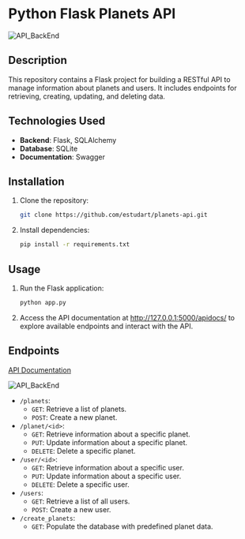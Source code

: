 # Python Flask Planets API

![API_BackEnd](https://github.com/estudart/planets-api/blob/main/API_BackEnd.PNG)

## Description
This repository contains a Flask project for building a RESTful API to manage information about planets and users. It includes endpoints for retrieving, creating, updating, and deleting data.

## Technologies Used
- **Backend**: Flask, SQLAlchemy
- **Database**: SQLite
- **Documentation**: Swagger

## Installation
1. Clone the repository:
   ```bash
   git clone https://github.com/estudart/planets-api.git
2. Install dependencies:
   ```bash
   pip install -r requirements.txt

## Usage

1. Run the Flask application:
   ```bash
   python app.py
2. Access the API documentation at http://127.0.0.1:5000/apidocs/ to explore available endpoints and interact with the API.


## Endpoints

[API Documentation](https://estudart.pythonanywhere.com/apidocs/)

![API_BackEnd](https://github.com/estudart/planets-api/blob/main/Doc.PNG)

- `/planets`:
  - `GET`: Retrieve a list of planets.
  - `POST`: Create a new planet.
- `/planet/<id>`:
  - `GET`: Retrieve information about a specific planet.
  - `PUT`: Update information about a specific planet.
  - `DELETE`: Delete a specific planet.
- `/user/<id>`:
  - `GET`: Retrieve information about a specific user.
  - `PUT`: Update information about a specific user.
  - `DELETE`: Delete a specific user.
- `/users`:
  - `GET`: Retrieve a list of all users.
  - `POST`: Create a new user.
- `/create_planets`:
  - `GET`: Populate the database with predefined planet data.
